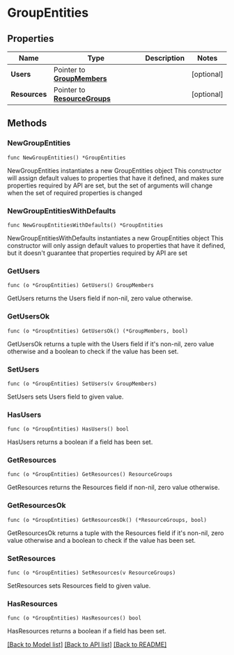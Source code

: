 # GroupEntities

## Properties

Name | Type | Description | Notes
------------ | ------------- | ------------- | -------------
**Users** | Pointer to [**GroupMembers**](GroupMembers.md) |  | [optional] 
**Resources** | Pointer to [**ResourceGroups**](ResourceGroups.md) |  | [optional] 

## Methods

### NewGroupEntities

`func NewGroupEntities() *GroupEntities`

NewGroupEntities instantiates a new GroupEntities object
This constructor will assign default values to properties that have it defined,
and makes sure properties required by API are set, but the set of arguments
will change when the set of required properties is changed

### NewGroupEntitiesWithDefaults

`func NewGroupEntitiesWithDefaults() *GroupEntities`

NewGroupEntitiesWithDefaults instantiates a new GroupEntities object
This constructor will only assign default values to properties that have it defined,
but it doesn't guarantee that properties required by API are set

### GetUsers

`func (o *GroupEntities) GetUsers() GroupMembers`

GetUsers returns the Users field if non-nil, zero value otherwise.

### GetUsersOk

`func (o *GroupEntities) GetUsersOk() (*GroupMembers, bool)`

GetUsersOk returns a tuple with the Users field if it's non-nil, zero value otherwise
and a boolean to check if the value has been set.

### SetUsers

`func (o *GroupEntities) SetUsers(v GroupMembers)`

SetUsers sets Users field to given value.

### HasUsers

`func (o *GroupEntities) HasUsers() bool`

HasUsers returns a boolean if a field has been set.

### GetResources

`func (o *GroupEntities) GetResources() ResourceGroups`

GetResources returns the Resources field if non-nil, zero value otherwise.

### GetResourcesOk

`func (o *GroupEntities) GetResourcesOk() (*ResourceGroups, bool)`

GetResourcesOk returns a tuple with the Resources field if it's non-nil, zero value otherwise
and a boolean to check if the value has been set.

### SetResources

`func (o *GroupEntities) SetResources(v ResourceGroups)`

SetResources sets Resources field to given value.

### HasResources

`func (o *GroupEntities) HasResources() bool`

HasResources returns a boolean if a field has been set.


[[Back to Model list]](../README.md#documentation-for-models) [[Back to API list]](../README.md#documentation-for-api-endpoints) [[Back to README]](../README.md)


